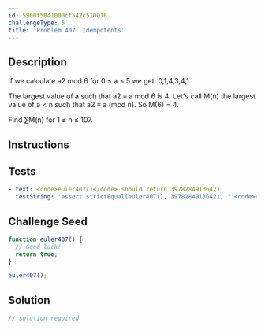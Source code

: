 ```yaml
---
id: 5900f5041000cf542c510016
challengeType: 5
title: 'Problem 407: Idempotents'
---
```


## Description
<section id='description'>
If we calculate a2 mod 6 for 0 ≤ a ≤ 5 we get: 0,1,4,3,4,1.


The largest value of a such that a2 ≡ a mod 6 is 4.
Let's call M(n) the largest value of a < n such that a2 ≡ a (mod n).
So M(6) = 4.


Find ∑M(n) for 1 ≤ n ≤ 107.
</section>

## Instructions
<section id='instructions'>

</section>

## Tests
<section id='tests'>

```yml
- text: <code>euler407()</code> should return 39782849136421.
  testString: 'assert.strictEqual(euler407(), 39782849136421, ''<code>euler407()</code> should return 39782849136421.'');'

```

</section>

## Challenge Seed
<section id='challengeSeed'>

<div id='js-seed'>

```js
function euler407() {
  // Good luck!
  return true;
}

euler407();
```

</div>



</section>

## Solution
<section id='solution'>

```js
// solution required
```
</section>
